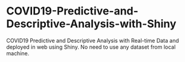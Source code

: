 # COVID19-Predictive-and-Descriptive-Analysis-with-Shiny
COVID19 Predictive and Descriptive Analysis with Real-time Data and deployed in web using Shiny.
No need to use any dataset from local machine.
